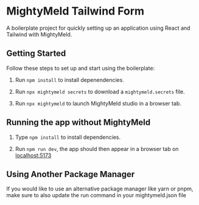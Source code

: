 # MightyMeld Tailwind Form

A boilerplate project for quickly setting up an application using React and Tailwind with MightyMeld.

## Getting Started

Follow these steps to set up and start using the boilerplate:

1. Run `npm install` to install depenendencies.

2. Run `npx mightymeld secrets` to download a `mightymeld.secrets` file.

3. Run `npx mightymeld` to launch MightyMeld studio in a browser tab.

## Running the app without MightyMeld

1. Type `npm install` to install dependencies.

2. Run `npm run dev`, the app should then appear in a browser tab on [localhost:5173](localhost:5173)

## Using Another Package Manager

If you would like to use an alternative package manager like yarn or pnpm, make sure to also update the run command in your mightymeld.json file
